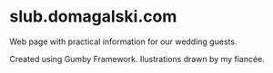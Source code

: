 slub.domagalski.com
===================

Web page with practical information for our wedding guests.

Created using Gumby Framework. Ilustrations drawn by my fiancée.
